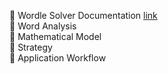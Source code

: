 📘 Wordle Solver Documentation [link](https://github.com/GajananSD/Wordle-Solver/blob/main/Algorithm/Wordle%20Finder.pdf)  
🔹 Word Analysis  
🔹 Mathematical Model  
🔹 Strategy  
🔹 Application Workflow  


